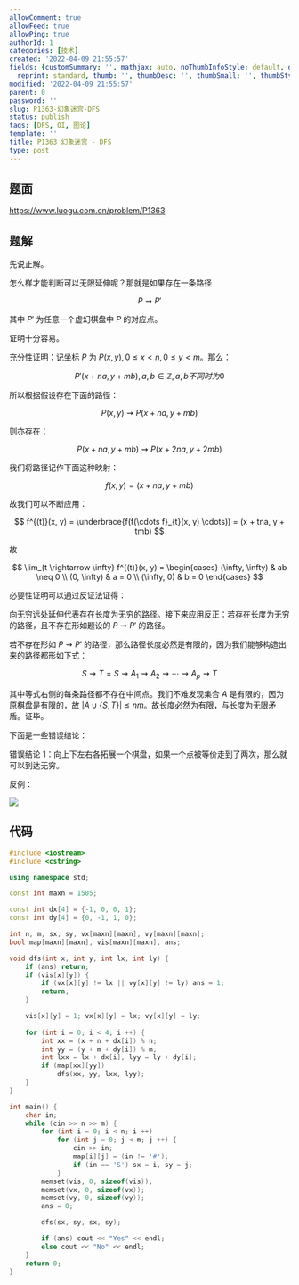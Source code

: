 ```yaml
---
allowComment: true
allowFeed: true
allowPing: true
authorId: 1
categories: [技术]
created: '2022-04-09 21:55:57'
fields: {customSummary: '', mathjax: auto, noThumbInfoStyle: default, outdatedNotice: 'no',
  reprint: standard, thumb: '', thumbDesc: '', thumbSmall: '', thumbStyle: default}
modified: '2022-04-09 21:55:57'
parent: 0
password: ''
slug: P1363-幻象迷宫-DFS
status: publish
tags: [DFS, OI, 图论]
template: ''
title: P1363 幻象迷宫 - DFS
type: post
---
```

## 题面

https://www.luogu.com.cn/problem/P1363

## 题解

先说正解。

怎么样才能判断可以无限延伸呢？那就是如果存在一条路径

$$
	P \rightsquigarrow P'
$$

其中 $P'$ 为任意一个虚幻棋盘中 $P$ 的对应点。

证明十分容易。

充分性证明：记坐标 $P$ 为 $P(x, y), 0 \leq x < n, 0 \leq y < m$。那么：

$$
	P'(x + na, y + mb), a, b \in \mathbb Z, a,b 不同时为0
$$

所以根据假设存在下面的路径：

$$
	P(x, y) \rightsquigarrow P(x + na, y + mb)
$$

则亦存在：

$$
	P(x + na, y + mb) \rightsquigarrow P(x + 2na, y + 2mb)
$$

我们将路径记作下面这种映射：

$$
	f(x, y) = (x + na, y + mb)
$$

故我们可以不断应用：

$$
	f^{(t)}(x, y) = \underbrace{f(f(\cdots f}_{t}(x, y) \cdots)) = (x + tna, y + tmb)
$$

故

$$
	\lim_{t \rightarrow \infty} f^{(t)}(x, y) = \begin{cases}
		(\infty, \infty) & ab \neq 0 \\ (0, \infty) & a = 0 \\ (\infty, 0) & b = 0
	\end{cases}
$$

必要性证明可以通过反证法证得：

向无穷远处延伸代表存在长度为无穷的路径。接下来应用反正：若存在长度为无穷的路径，且不存在形如题设的 $P \rightsquigarrow P'$ 的路径。

若不存在形如 $P \rightsquigarrow P'$ 的路径，那么路径长度必然是有限的，因为我们能够构造出来的路径都形如下式：

$$
	S \rightsquigarrow T = S \rightsquigarrow A_1 \rightsquigarrow A_2 \rightsquigarrow \cdots \rightsquigarrow A_p \rightsquigarrow T
$$

其中等式右侧的每条路径都不存在中间点。我们不难发现集合 $A$ 是有限的，因为原棋盘是有限的，故 $|A \cup \{S, T\}| \leq nm$。故长度必然为有限，与长度为无限矛盾。证毕。

下面是一些错误结论：

错误结论 1：向上下左右各拓展一个棋盘，如果一个点被等价走到了两次，那么就可以到达无穷。

反例：

![](https://cdn.jsdelivr.net/gh/JeffersonQin/blog-asset@latest/usr/picgo/20220409222209.png)

## 代码

```c++
#include <iostream>
#include <cstring>

using namespace std;

const int maxn = 1505;

const int dx[4] = {-1, 0, 0, 1};
const int dy[4] = {0, -1, 1, 0};

int n, m, sx, sy, vx[maxn][maxn], vy[maxn][maxn];
bool map[maxn][maxn], vis[maxn][maxn], ans;

void dfs(int x, int y, int lx, int ly) {
	if (ans) return;
	if (vis[x][y]) {
		if (vx[x][y] != lx || vy[x][y] != ly) ans = 1;
		return;
	}

	vis[x][y] = 1; vx[x][y] = lx; vy[x][y] = ly;
	
	for (int i = 0; i < 4; i ++) {
		int xx = (x + n + dx[i]) % n; 
		int yy = (y + m + dy[i]) % m;
		int lxx = lx + dx[i], lyy = ly + dy[i];
		if (map[xx][yy])
			dfs(xx, yy, lxx, lyy);
	}
}

int main() {
	char in;
	while (cin >> n >> m) {
		for (int i = 0; i < n; i ++)
			for (int j = 0; j < m; j ++) {
				cin >> in;
				map[i][j] = (in != '#');
				if (in == 'S') sx = i, sy = j;
			}
		memset(vis, 0, sizeof(vis));
		memset(vx, 0, sizeof(vx));
		memset(vy, 0, sizeof(vy));
		ans = 0;

		dfs(sx, sy, sx, sy);

		if (ans) cout << "Yes" << endl;
		else cout << "No" << endl;
	}
	return 0;
}
```

